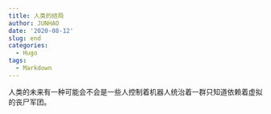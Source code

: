 ```yaml
---
title: 人类的结局
author: JUNHAO
date: '2020-08-12'
slug: end
categories:
  - Hugo
tags:
  - Markdown
---
```

  人类的未来有一种可能会不会是一些人控制着机器人统治着一群只知道依赖着虚拟的丧尸军团。